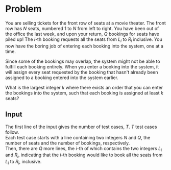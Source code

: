 # Problem

You are selling tickets for the front row of seats at a movie theater. The front row has $N$ seats, numbered $1$ to $N$ from left to right. You have been out of the office the last week, and upon your return, $Q$ bookings for seats have piled up! The $i$-th booking requests all the seats from $L_i$ to $R_i$ inclusive. You now have the boring job of entering each booking into the system, one at a time.

Since some of the bookings may overlap, the system might not be able to fulfill each booking entirely. When you enter a booking into the system, it will assign every seat requested by the booking that hasn't already been assigned to a booking entered into the system earlier.

What is the largest integer $k$ where there exists an order that you can enter the bookings into the system, such that each booking is assigned at least $k$ seats?

## Input

The first line of the input gives the number of test cases, $T$. $T$ test cases follow.  
Each test case starts with a line containing two integers $N$ and $Q$, the number of seats and the number of bookings, respectively.  
Then, there are $Q$ more lines, the $i$-th of which contains the two integers $L_i$ and $R_i$, indicating that the $i$-th booking would like to book all the seats from $L_i$ to $R_i$, inclusive.
